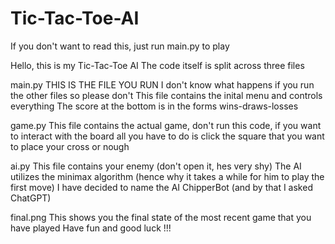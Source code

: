 # Tic-Tac-Toe-AI
If you don't want to read this, just run main.py to play

Hello, this is my Tic-Tac-Toe AI
The code itself is split across three files

main.py
THIS IS THE FILE YOU RUN
I don't know what happens if you run the other files so please don't
This file contains the inital menu and controls everything
The score at the bottom is in the forms
wins-draws-losses

game.py
This file contains the actual game, don't run this code, 
if you want to interact with the board all you have to do is click the square that you want to place your cross or nough

ai.py
This file contains your enemy (don't open it, hes very shy)
The AI utilizes the minimax algorithm (hence why it takes a while for him to play the first move)
I have decided to name the AI ChipperBot (and by that I asked ChatGPT)

final.png
This shows you the final state of the most recent game that you have played
Have fun and good luck !!!
